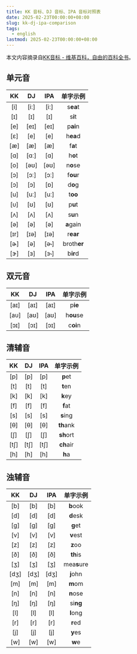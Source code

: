 ```yaml
---
title: KK 音标、DJ 音标、IPA 音标对照表
date: 2025-02-23T00:00:00+08:00
slug: kk-dj-ipa-comparison
tags:
  - english
lastmod: 2025-02-23T00:00:00+08:00
---
```


本文内容摘录自[KK音标 - 维基百科，自由的百科全书](https://zh.wikipedia.org/zh-cn/KK%E9%9F%B3%E6%A8%99)。

## 单元音

|  KK  |  DJ  | IPA  |  单字示例   |
| :--: | :--: | :--: | :---------: |
| [i]  | [iː] | [iː] |  s**ea**t   |
| [ɪ]  | [ɪ]  | [ɪ]  |   s**i**t   |
| [e]  | [eɪ] | [eɪ] |  p**ai**n   |
| [ɛ]  | [e]  | [e]  |  h**ea**d   |
| [æ]  | [æ]  | [æ]  |   f**a**t   |
| [ɑ]  | [ɑː] | [ɑ]  |   h**o**t   |
| [o]  | [əʊ] | [əʊ] |  n**o**se   |
| [ɔ]  | [ɔː] | [ɔː] |  f**ou**r   |
| [ɔ]  | [ɔ]  | [ɒ]  |   d**o**g   |
| [u]  | [uː] | [uː] |   t**oo**   |
| [ᴜ]  | [ʊ]  | [ʊ]  |   p**u**t   |
| [ʌ]  | [ʌ]  | [ʌ]  |   s**u**n   |
| [ə]  | [ə]  | [ə]  |  **a**gain  |
| [ɪr] | [ɪə] | [ɪə] |  r**ear**   |
| [ɚ]  | [ə]  | [ə˞] | broth**er** |
| [ɝ]  | [ɜ]  | [ɜ˞] |  b**ir**d   |

## 双元音

|  KK  |  DJ  | IPA  | 单字示例  |
| :--: | :--: | :--: | :-------: |
| [aɪ] | [aɪ] | [aɪ] |  p**ie**  |
| [aᴜ] | [aʊ] | [aʊ] | h**ou**se |
| [ɔɪ] | [ɔɪ] | [ɔɪ] | c**oi**n  |

## 清辅音

|  KK  |  DJ  | IPA  | 单字示例  |
| :--: | :--: | :--: | :-------: |
| [p]  | [p]  | [p]  |  **p**et  |
| [t]  | [t]  | [t]  |  **t**en  |
| [k]  | [k]  | [k]  |  **k**ey  |
| [f]  | [f]  | [f]  |  **f**at  |
| [s]  | [s]  | [s]  | **s**ing  |
| [θ]  | [θ]  | [θ]  | **th**ank |
| [ʃ]  | [ʃ]  | [ʃ]  | **sh**ort |
| [tʃ] | [tʃ] | [tʃ] | **ch**air |
| [h]  | [h]  | [h]  |  **h**a   |

## 浊辅音

|  KK  |  DJ  | IPA  |  单字示例   |
| :--: | :--: | :--: | :---------: |
| [b]  | [b]  | [b]  |  **b**ook   |
| [d]  | [d]  | [d]  |  **d**esk   |
| [g]  | [g]  | [ɡ]  |   **g**et   |
| [v]  | [v]  | [v]  |  **v**est   |
| [z]  | [z]  | [z]  |   **z**oo   |
| [ð]  | [ð]  | [ð]  |  **th**is   |
| [ʒ]  | [ʒ]  | [ʒ]  | mea**s**ure |
| [dʒ] | [dʒ] | [dʒ] |  **j**ohn   |
| [m]  | [m]  | [m]  |   **m**om   |
| [n]  | [n]  | [n]  |  **n**ose   |
| [ŋ]  | [ŋ]  | [ŋ]  |  si**ng**   |
| [l]  | [l]  | [l]  |  **l**ong   |
| [r]  | [r]  | [r]  |   **r**ed   |
| [j]  | [j]  | [j]  |   **y**es   |
| [w]  | [w]  | [w]  |   **w**e    |
